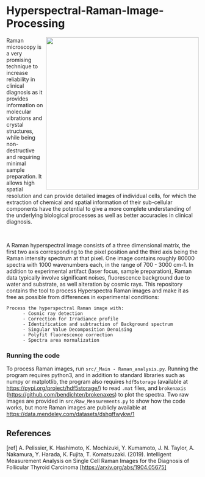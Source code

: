 # Hyperspectral-Raman-Image-Processing

<img align="right" src="https://raw.githubusercontent.com/Aurelien-Pelissier/Raman-Imaging-Processing/master/img/Hyperspectral-Image.png" width=400>
Raman microscopy is a very promising technique to increase reliability in clinical diagnosis as it provides information on molecular vibrations and crystal structures, while being non-destructive and requiring minimal sample preparation. It allows high spatial resolution and can provide detailed images of individual cells, for which the extraction of chemical and spatial information of their sub-cellular components have the potential to give a more complete understanding of the underlying biological processes as well as better accuracies in clinical diagnosis. 


&nbsp;



A Raman hyperspectral image consists of a three dimensional matrix, the first two axis corresponding to the pixel position and the third axis being the Raman intensity spectrum at that pixel. One image contains roughly 80000 spectra with 1000 wavenumbers each, in the range of 700 - 3000 cm-1. In addition to experimental artifact (laser focus, sample preparation), Raman data typically involve significant noises, fluorescence background due to water and substrate, as well alteration by cosmic rays. This repository contains the tool to process Hyperspectra Raman images and make it as free as possible from differences in experimental conditions:
       
    Process the hyperspectral Raman image with:  
          - Cosmic ray detection
          - Correction for Irradiance profile
          - Identification and subtraction of Background spectrum
          - Singular Value Decomposition Denoising
          - Polyfit fluorescence correction
          - Spectra area normalization
        
        
### Running the code
To process Raman images, run `src/_Main - Raman_analysis.py`. Running the program requires python3, and in addition to standard libraries such as numpy or matplotlib, the program also requires `hdf5storage` (available at https://pypi.org/project/hdf5storage/) to read `.mat` files, and `brokenaxis` (https://github.com/bendichter/brokenaxes) to plot the spectra. Two raw images are provided in `src/Raw_Measurements.py` to show how the code works, but more Raman images are publicly available at https://data.mendeley.com/datasets/dshgffwykw/1


## References

[ref] A. Pelissier, K. Hashimoto, K. Mochizuki, Y. Kumamoto, J. N. Taylor, A. Nakamura, Y. Harada, K. Fujita, T. Komatsuzaki. (2019). Intelligent Measurement Analysis on Single Cell Raman Images for the Diagnosis of Follicular Thyroid Carcinoma [https://arxiv.org/abs/1904.05675]
